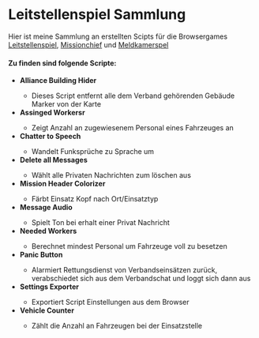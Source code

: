<h1>Leitstellenspiel Sammlung</h1>
Hier ist meine Sammlung an erstellten Scipts für die Browsergames
<a href="https://www.leitstellenspiel.de/">Leitstellenspiel</a>,
<a href="http://missionchief.com/">Missionchief</a> und
<a href="https://www.meldkamerspel.com/">Meldkamerspel</a>

<h4>Zu finden sind folgende Scripte:</h3>

<ul>
    <li><b>Alliance Building Hider</b></li>
        <ul><li>Dieses Script entfernt alle dem Verband gehörenden Gebäude Marker von der Karte</li></ul>
     <li><b>Assinged Workersr</b></li>
            <ul><li>Zeigt Anzahl an zugewiesenem Personal eines Fahrzeuges an</li></ul>
    <li><b>Chatter to Speech</b></li>
        <ul><li>Wandelt Funksprüche zu Sprache um</li></ul>
    <li><b>Delete all Messages</b></li>
            <ul><li>Wählt alle Privaten Nachrichten zum löschen aus</li></ul>
    <li><b>Mission Header Colorizer</b></li>
        <ul><li>Färbt Einsatz Kopf nach Ort/Einsatztyp</li></ul>
    <li><b>Message Audio</b></li>
            <ul><li>Spielt Ton bei erhalt einer Privat Nachricht</li></ul>
    <li><b>Needed Workers</b></li>
        <ul><li>Berechnet mindest Personal um Fahrzeuge voll zu besetzen</li></ul>
    <li><b>Panic Button</b></li>
        <ul><li>Alarmiert Rettungsdienst von Verbandseinsätzen zurück,<br>
        verabschiedet sich aus dem Verbandschat und loggt sich dann aus</li></ul>
    <li><b>Settings Exporter</b></li>
        <ul><li>Exportiert Script Einstellungen aus dem Browser</li></ul>
    <li><b>Vehicle Counter</b></li>
        <ul><li>Zählt die Anzahl an Fahrzeugen bei der Einsatzstelle</li></ul>
</ul>
